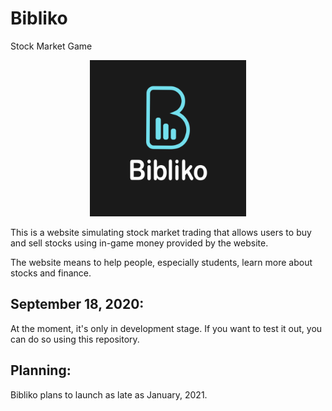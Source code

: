 # Bibliko
Stock Market Game

<p align="center">
  <img src="/front-end/public/bibOfficial.png" width="250" height="250"/>
</p>

This is a website simulating stock market trading that allows users to buy and sell stocks using in-game money provided by the website.

The website means to help people, especially students, learn more about stocks and finance.

## September 18, 2020: 
At the moment, it's only in development stage. If you want to test it out, you can do so using this repository. 

## Planning:
Bibliko plans to launch as late as January, 2021.
